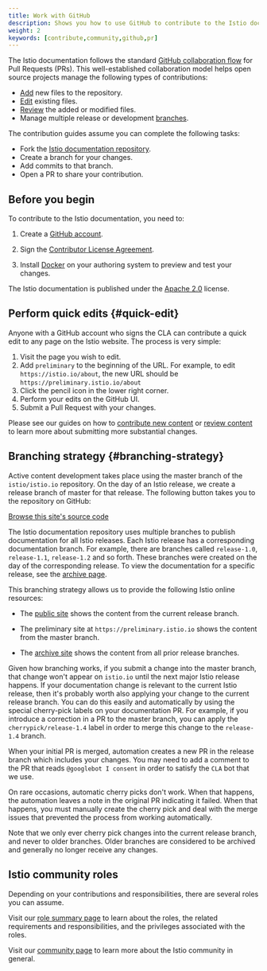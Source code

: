 ```yaml
---
title: Work with GitHub
description: Shows you how to use GitHub to contribute to the Istio documentation.
weight: 2
keywords: [contribute,community,github,pr]
---
```


The Istio documentation follows the standard [GitHub collaboration flow](https://guides.github.com/introduction/flow/)
for Pull Requests (PRs). This well-established collaboration model helps open
source projects manage the following types of contributions:

- [Add](/about/contribute/add-content) new files to the repository.
- [Edit](#quick-edit) existing files.
- [Review](/about/contribute/review) the added or modified files.
- Manage multiple release or development [branches](#branching-strategy).

The contribution guides assume you can complete the following tasks:

- Fork the [Istio documentation repository](https://github.com/istio/istio.io).
- Create a branch for your changes.
- Add commits to that branch.
- Open a PR to share your contribution.

## Before you begin

To contribute to the Istio documentation, you need to:

1. Create a [GitHub account](https://github.com).

1. Sign the [Contributor License Agreement](https://github.com/istio/community/blob/master/CONTRIBUTING.md#contributor-license-agreements).

1. Install [Docker](https://www.docker.com/get-started) on your authoring system
   to preview and test your changes.

The Istio documentation is published under the
[Apache 2.0](https://github.com/istio/community/blob/master/LICENSE) license.

## Perform quick edits {#quick-edit}

Anyone with a GitHub account who signs the CLA can contribute a quick
edit to any page on the Istio website. The process is very simple:

1. Visit the page you wish to edit.
1. Add `preliminary` to the beginning of the URL. For example, to edit
   `https://istio.io/about`, the new URL should be
   `https://preliminary.istio.io/about`
1. Click the pencil icon in the lower right corner.
1. Perform your edits on the GitHub UI.
1. Submit a Pull Request with your changes.

Please see our guides on how to [contribute new content](/about/contribute/add-content)
or [review content](/about/contribute/review) to learn more about submitting more
substantial changes.

## Branching strategy {#branching-strategy}

Active content development takes place using the master branch of the
`istio/istio.io` repository. On the day of an Istio release, we create a release
branch of master for that release. The following button takes you to the
repository on GitHub:

<a class="btn"
href="https://github.com/istio/istio.io/">Browse this site's source
code</a>

The Istio documentation repository uses multiple branches to publish
documentation for all Istio releases. Each Istio release has a corresponding
documentation branch. For example, there are branches called `release-1.0`,
`release-1.1`, `release-1.2` and so forth. These branches were created on the
day of the corresponding release. To view the documentation for a specific
release, see the [archive page](https://archive.istio.io/).

This branching strategy allows us to provide the following Istio online resources:

- The [public site](/ko/docs/) shows the content from the current
  release branch.

- The preliminary site at `https://preliminary.istio.io` shows the content from
  the master branch.

- The [archive site](https://archive.istio.io) shows the content from all prior
  release branches.

Given how branching works, if you submit a change into the master branch,
that change won't appear on `istio.io` until the next major Istio release
happens. If your documentation change is relevant to the current Istio release,
then it's probably worth also applying your change to the current release branch.
You can do this easily and automatically by using the special cherry-pick labels
on your documentation PR. For example, if you introduce a correction in a PR to
the master branch, you can apply the `cherrypick/release-1.4` label in order to
merge this change to the `release-1.4` branch.

When your initial PR is merged, automation creates a new PR in the release
branch which includes your changes. You may need to add a comment to the PR
that reads `@googlebot I consent` in order to satisfy the `CLA` bot that we
use.

On rare occasions, automatic cherry picks don't work. When that happens, the
automation leaves a note in the original PR indicating it failed. When
that happens, you must manually create the cherry pick and deal
with the merge issues that prevented the process from working automatically.

Note that we only ever cherry pick changes into the current release branch,
and never to older branches. Older branches are considered to be archived and
generally no longer receive any changes.

## Istio community roles

Depending on your contributions and responsibilities, there are several roles
you can assume.

Visit our [role summary page](https://github.com/istio/community/blob/master/ROLES.md#role-summary)
to learn about the roles, the related requirements and responsibilities, and
the privileges associated with the roles.

Visit our [community page](https://github.com/istio/community) to learn more
about the Istio community in general.
